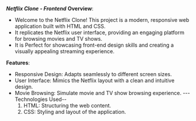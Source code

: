 ***Netflix Clone - Frontend***
**Overview**:
* Welcome to the Netflix Clone! This project is a modern, responsive web application built with HTML and CSS. 
* It replicates the Netflix user interface, providing an engaging platform for browsing movies and TV shows. 
* It is Perfect for showcasing front-end design skills and creating a visually appealing streaming experience.

**Features**:
* Responsive Design: Adapts seamlessly to different screen sizes.
* User Interface: Mimics the Netflix layout with a clean and intuitive design.
* Movie Browsing: Simulate movie and TV show browsing experience.
---Technologies Used--
     1. HTML: Structuring the web content.
     2. CSS: Styling and layout of the application.
